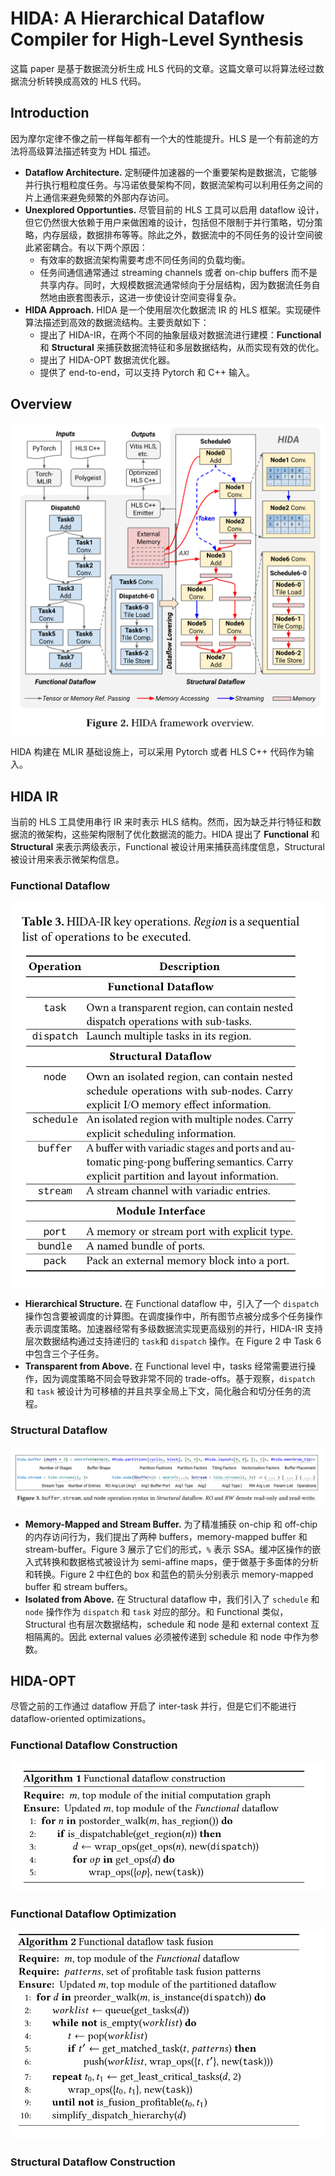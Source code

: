 # HIDA: A Hierarchical Dataflow Compiler for High-Level Synthesis

这篇 paper 是基于数据流分析生成 HLS 代码的文章。这篇文章可以将算法经过数据流分析转换成高效的 HLS 代码。

## Introduction

因为摩尔定律不像之前一样每年都有一个大的性能提升。HLS 是一个有前途的方法将高级算法描述转变为 HDL 描述。
- **Dataflow Architecture.** 定制硬件加速器的一个重要架构是数据流，它能够并行执行粗粒度任务。与冯诺依曼架构不同，数据流架构可以利用任务之间的片上通信来避免频繁的外部内存访问。
- **Unexplored Opportunties.** 尽管目前的 HLS 工具可以启用 dataflow 设计，但它仍然很大依赖于用户来做困难的设计，包括但不限制于并行策略，切分策略，内存层级，数据排布等等。除此之外，数据流中的不同任务的设计空间彼此紧密耦合。有以下两个原因：
    - 有效率的数据流架构需要考虑不同任务间的负载均衡。
    - 任务间通信通常通过 streaming channels 或者 on-chip buffers 而不是共享内存。同时，大规模数据流通常倾向于分层结构，因为数据流任务自然地由嵌套图表示，这进一步使设计空间变得复杂。
- **HIDA Approach.** HIDA 是一个使用层次化数据流 IR 的 HLS 框架。实现硬件算法描述到高效的数据流结构。主要贡献如下：
    - 提出了 HIDA-IR，在两个不同的抽象层级对数据流进行建模：**Functional** 和 **Structural** 来捕获数据流特征和多层数据结构，从而实现有效的优化。
    - 提出了 HIDA-OPT 数据流优化器。
    - 提供了 end-to-end，可以支持 Pytorch 和 C++ 输入。

## Overview

![](figure2.png)

HIDA 构建在 MLIR 基础设施上，可以采用 Pytorch 或者 HLS C++ 代码作为输入。

## HIDA IR

当前的 HLS 工具使用串行 IR 来时表示 HLS 结构。然而，因为缺乏并行特征和数据流的微架构，这些架构限制了优化数据流的能力。HIDA 提出了 **Functional** 和 **Structural** 来表示两级表示，Functional 被设计用来捕获高纬度信息，Structural 被设计用来表示微架构信息。

### Functional Dataflow

![](table3.png)

- **Hierarchical Structure.** 在 Functional dataflow 中，引入了一个 `dispatch` 操作包含要被调度的计算图。在调度操作中，所有图节点被分成多个任务操作表示调度策略。加速器经常有多级数据流实现更高级别的并行，HIDA-IR 支持层次数据结构通过支持递归的 `task`和 `dispatch` 操作。在 Figure 2 中 Task 6 中包含三个子任务。
- **Transparent from Above.** 在 Functional level 中，tasks 经常需要进行操作，因为调度策略不同会导致非常不同的 trade-offs。基于观察，`dispatch` 和 `task` 被设计为可移植的并且共享全局上下文，简化融合和切分任务的流程。

### Structural Dataflow

![](figure3.png)

- **Memory-Mapped and Stream Buffer.** 为了精准捕获 on-chip 和 off-chip 的内存访问行为，我们提出了两种 buffers，memory-mapped buffer 和 stream-buffer。Figure 3 展示了它们的形式，`%` 表示 SSA。缓冲区操作的嵌入式转换和数据格式被设计为 semi-affine maps，便于做基于多面体的分析和转换。Figure 2 中红色的 box 和蓝色的箭头分别表示 memory-mapped buffer 和 stream buffers。
- **Isolated from Above.** 在 Structural dataflow 中，我们引入了 `schedule` 和 `node` 操作作为 `dispatch` 和 `task` 对应的部分。和 Functional 类似，Structural 也有层次数据结构，schedule 和 node 是和 external context 互相隔离的。因此 external values 必须被传递到 schedule 和 node 中作为参数。

## HIDA-OPT

尽管之前的工作通过 dataflow 开启了 inter-task 并行，但是它们不能进行 dataflow-oriented optimizations。

### Functional Dataflow Construction

![](algorithm1.png)

### Functional Dataflow Optimization

![](algorithm2.png)

### Structural Dataflow Construction
